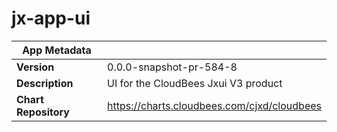 # jx-app-ui

|App Metadata||
|---|---|
| **Version** | 0.0.0-snapshot-pr-584-8 |
| **Description** | UI for the CloudBees Jxui V3 product |
| **Chart Repository** | https://charts.cloudbees.com/cjxd/cloudbees |
